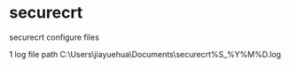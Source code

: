 securecrt
=========

securecrt configure files


1 log file path
C:\Users\jiayuehua\Documents\securecrt\%S_%Y%M%D.log